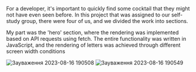 For a developer, it's important to quickly find some cocktail that they might not have even seen before.
In this project that was assigned to our self-study group, there were four of us, and we divided the work into sections.

My part was the 'hero' section, where the rendering was implemented based on API requests using fetch. The entire functionality was written in JavaScript, and the rendering of letters was achieved through different screen width conditions



![Зауваження 2023-08-16 190508](https://github.com/Zhe1a/Cocktails/assets/108029808/fa3d8c3e-0bf4-45f6-8813-d8cc22bce8ec)
![Зауваження 2023-08-16 190549](https://github.com/Zhe1a/Cocktails/assets/108029808/d4a7da84-2efc-48f1-85e6-90d8139ffff1)
